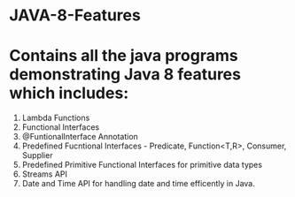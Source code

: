 # JAVA-8-Features

# Contains all the java programs demonstrating Java 8 features which includes:

1) Lambda Functions
2) Functional Interfaces
3) @FuntionalInterface Annotation
4) Predefined Fucntional Interfaces - Predicate, Function<T,R>, Consumer, Supplier
5) Predefined Primitive Functional Interfaces for primitive data types
6) Streams API
7) Date and Time API for handling date and time efficently in Java.
